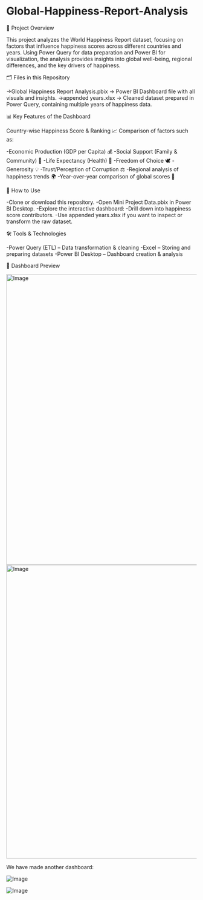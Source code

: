 # Global-Happiness-Report-Analysis

📌 Project Overview

This project analyzes the World Happiness Report dataset, focusing on factors that influence happiness scores across different countries and years.
Using Power Query for data preparation and Power BI for visualization, the analysis provides insights into global well-being, regional differences, and the key drivers of happiness.

🗂️ Files in this Repository

->Global Happiness Report Analysis.pbix → Power BI Dashboard file with all visuals and insights.
->appended years.xlsx → Cleaned dataset prepared in Power Query, containing multiple years of happiness data.

📊 Key Features of the Dashboard

Country-wise Happiness Score & Ranking 📈
Comparison of factors such as:

-Economic Production (GDP per Capita) 💰
-Social Support (Family & Community) 🤝
-Life Expectancy (Health) 🏥
-Freedom of Choice 🕊️
-Generosity 💡
-Trust/Perception of Corruption ⚖️
-Regional analysis of happiness trends 🌍
-Year-over-year comparison of global scores 📅

🚀 How to Use

-Clone or download this repository.
-Open Mini Project Data.pbix in Power BI Desktop.
-Explore the interactive dashboard:
-Drill down into happiness score contributors.
-Use appended years.xlsx if you want to inspect or transform the raw dataset.

🛠️ Tools & Technologies

-Power Query (ETL) – Data transformation & cleaning
-Excel – Storing and preparing datasets
-Power BI Desktop – Dashboard creation & analysis

📸 Dashboard Preview

<img width="1379" height="769" alt="Image" src="https://github.com/user-attachments/assets/e898235a-a100-4656-bc1b-deb3ba4f181e" />

<img width="1374" height="777" alt="Image" src="https://github.com/user-attachments/assets/dc29a0f0-5905-4a8f-a45b-7a9e9e87eb42" />

We have made another dashboard: 

![Image](https://github.com/user-attachments/assets/d75218bd-6582-4447-b3ed-1d2df8e74d78)

![Image](https://github.com/user-attachments/assets/60829ca0-b906-46f9-a472-bf649ef69820)










